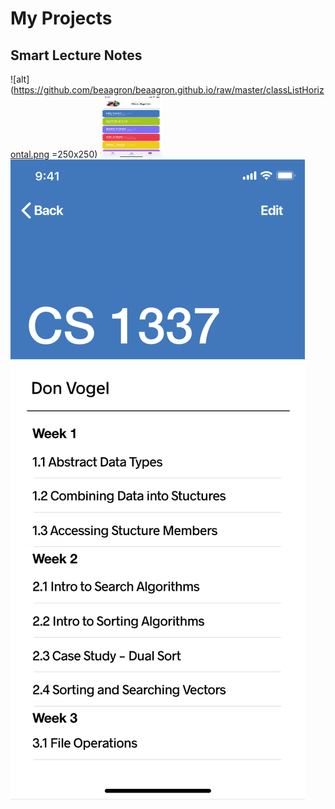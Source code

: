 # My Projects
## Smart Lecture Notes

![alt](https://github.com/beaagron/beaagron.github.io/raw/master/classListHorizontal.png =250x250)
<img src="https://github.com/beaagron/beaagron.github.io/raw/master/classListHorizontal.png" width="100" height="100">
![alt](https://github.com/beaagron/beaagron.github.io/raw/master/inClass.png)
